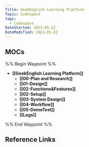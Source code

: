 ```yaml
---
Title: GeekEnglish Learning Platform
Topic: Codespace
tags:
  - Codespace
DateStarted: 2023-05-22
DateModified: 2023-05-22
---
```

## MOCs
%% Begin Waypoint %%
- **[[GeekEnglish Learning Platform]]**
	- **[[00-Plan and Research]]**
	- **[[01-Design]]**
	- **[[02-Functions&Features]]**
	- **[[02-Setup]]**
	- **[[03-System Design]]**
	- **[[04-Workflow]]**
	- **[[05-DemoTest]]**
	- **[[Logs]]**

%% End Waypoint %%
## Reference Links